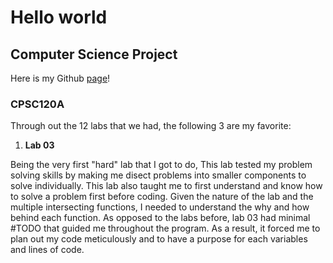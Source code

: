 # Hello world

## Computer Science Project
Here is my Github [page](http://github.com/K1ndl3)! 


### CPSC120A

Through out the 12 labs that we had, the following 3 are my favorite:

1. **Lab 03**

Being the very first "hard" lab that I got to do, This lab tested my problem solving skills by making me disect problems into smaller components to solve individually. This lab also taught me to first understand and know how to solve a problem first before coding. Given the nature of the lab and the multiple intersecting functions, I needed to understand the why and how behind each function. As opposed to the labs before, lab 03 had minimal #TODO that guided me throughout the program. As a result, it forced me to plan out my code meticulously and to have a purpose for each variables and lines of code.